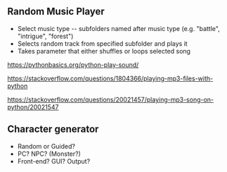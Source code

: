 ## Random Music Player

- Select music type -- subfolders named after music type (e.g. "battle", "intrigue", "forest")
- Selects random track from specified subfolder and plays it
- Takes parameter that either shuffles or loops selected song

https://pythonbasics.org/python-play-sound/

https://stackoverflow.com/questions/1804366/playing-mp3-files-with-python

https://stackoverflow.com/questions/20021457/playing-mp3-song-on-python/20021547


## Character generator

- Random or Guided?
- PC? NPC? (Monster?)
- Front-end? GUI? Output?

